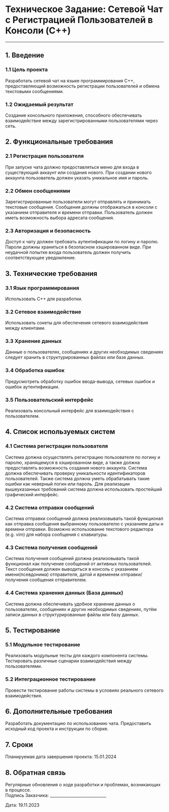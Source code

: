 # Техническое Задание: Сетевой Чат с Регистрацией Пользователей в Консоли (C++)
---
## 1. Введение
### 1.1 Цель проекта
Разработать сетевой чат на языке программирования C++, предоставляющий возможность регистрации пользователей и обмена текстовыми сообщениями.

### 1.2 Ожидаемый результат
Создание консольного приложения, способного обеспечивать взаимодействие между зарегистрированными пользователями через сеть.

## 2. Функциональные требования
### 2.1 Регистрация пользователя
При запуске чата должно предоставляться меню для входа в существующий аккаунт или создания нового.
При создании нового аккаунта пользователь должен указать уникальное имя и пароль.
### 2.2 Обмен сообщениями
Зарегистрированные пользователи могут отправлять и принимать текстовые сообщения.
Сообщения должны отображаться в консоли с указанием отправителя и времени отправки.
Пользователь должен иметь возможность выбора адресата сообщения.
### 2.3 Авторизация и безопасность
Доступ к чату должен требовать аутентификации по логину и паролю.
Пароли должны храниться в безопасном хэшированном виде.
При неудачной попытке входа пользователь должен получить соответствующее уведомление.
## 3. Технические требования
### 3.1 Язык программирования
Использовать C++ для разработки.
### 3.2 Сетевое взаимодействие
Использовать сокеты для обеспечения сетевого взаимодействия между клиентами.
### 3.3 Хранение данных
Данные о пользователях, сообщениях и других необходимых сведениях следует хранить в структурированных файлах или базе данных.
### 3.4 Обработка ошибок
Предусмотреть обработку ошибок ввода-вывода, сетевых ошибок и ошибок аутентификации.
### 3.5 Пользовательский интерфейс
Реализовать консольный интерфейс для взаимодействия с пользователем.
## 4. Список используемых систем
### 4.1 Система регистрации пользователя
Система должна осуществлять регистрацию пользователя по логину и паролю, хранящемуся в хэшированном виде, а также должна предоставлять возможность создания нового аккаунта. Система должна обеспечивать проверку уникальности идентификаторов пользователей. Также система должна уметь обрабатывать такие ошибки как неверный логин или пароль. Для реализации вышеуказанных требований система должна использовать простейший графический интерфейс.
### 4.2 Система отправки сообщений
Система отправки сообщений должна реализовывать такой функционал как отправка сообщения выбранному пользователю с указанием даты и времени отправки. Возможно использование текстового редактора (e.g. vim) для набора сообщения с клавиатуры.
### 4.3 Система получения сообщений
Система получения сообщений должна реализовывать такой функционал как получение сообщений от активных пользователей. Текст сообщения должен выводиться в консоль с указанием имени(псевдонима) отправителя, датой и временем отправки/получения сообщения отправителем.
### 4.4 Система хранения данных (База данных)
Система должна обеспечивать удобное хранение данных о пользователях, сообщениях и других необходимых сведениях, путём записи данных в структурированные файлы или базу данных.
## 5. Тестирование
### 5.1 Модульное тестирование
Реализовать модульные тесты для каждого компонента системы.
Тестировать различные сценарии взаимодействия между пользователями.
### 5.2 Интеграционное тестирование
Провести тестирование работы системы в условиях реального сетевого взаимодействия.
## 6. Дополнительные требования
Разработать документацию по использованию чата.
Предоставить исходный код проекта и инструкции по сборке.
## 7. Сроки
Планируемая дата завершения проекта: 15.01.2024
## 8. Обратная связь
Регулярные обновления о ходе разработки и проблемах, возникающих в процессе.<br>
Подпись Заказчика: ____________________________

Дата: 19.11.2023
